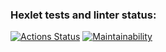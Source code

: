 ### Hexlet tests and linter status:
[![Actions Status](https://github.com/RCFixer/python-project-49/actions/workflows/hexlet-check.yml/badge.svg)](https://github.com/RCFixer/python-project-49/actions)
[![Maintainability](https://api.codeclimate.com/v1/badges/5a4dab013a37d9772352/maintainability)](https://codeclimate.com/github/RCFixer/python-project-49/maintainability)